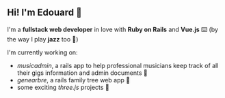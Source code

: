 ## Hi! I'm Edouard 🍉

I'm a **fullstack web developer** in love with **Ruby on Rails** and **Vue.js** ⌨️ (by the way I play **jazz** too 🎹)

I'm currently working on:
- *musicadmin*, a rails app to help professional musicians keep track of all their gigs information and admin documents 🎵
- *genearbre*, a rails family tree web app 🌳
- some exciting *three.js* projects 🔸

